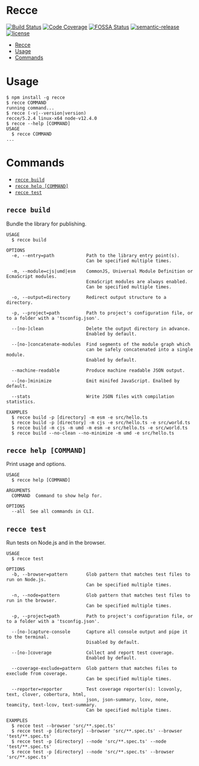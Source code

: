 # Recce

[![Build Status](https://travis-ci.org/escapace/recce.svg?branch=master)](https://travis-ci.org/escapace/recce)
[![Code Coverage](https://codecov.io/gh/escapace/recce/branch/master/graph/badge.svg)](https://codecov.io/gh/escapace/recce)
[![FOSSA Status](https://app.fossa.com/api/projects/git%2Bgithub.com%2Fescapace%2Frecce.svg?type=shield)](https://app.fossa.com/projects/git%2Bgithub.com%2Fescapace%2Frecce?ref=badge_shield)
[![semantic-release](https://img.shields.io/badge/%20%20%F0%9F%93%A6%F0%9F%9A%80-semantic--release-e10079.svg)](https://github.com/semantic-release/semantic-release)
[![license](https://img.shields.io/badge/license-Mozilla%20Public%20License%20Version%202.0-blue.svg)]()

<!-- toc -->
* [Recce](#recce)
* [Usage](#usage)
* [Commands](#commands)
<!-- tocstop -->

# Usage

<!-- usage -->
```sh-session
$ npm install -g recce
$ recce COMMAND
running command...
$ recce (-v|--version|version)
recce/5.2.4 linux-x64 node-v12.4.0
$ recce --help [COMMAND]
USAGE
  $ recce COMMAND
...
```
<!-- usagestop -->

# Commands

<!-- commands -->
* [`recce build`](#recce-build)
* [`recce help [COMMAND]`](#recce-help-command)
* [`recce test`](#recce-test)

## `recce build`

Bundle the library for publishing.

```
USAGE
  $ recce build

OPTIONS
  -e, --entry=path            Path to the library entry point(s).
                              Can be specified multiple times.

  -m, --module=cjs|umd|esm    CommonJS, Universal Module Definition or EcmaScript modules.
                              EcmaScript modules are always enabled.
                              Can be specified multiple times.

  -o, --output=directory      Redirect output structure to a directory.

  -p, --project=path          Path to project's configuration file, or to a folder with a 'tsconfig.json'.

  --[no-]clean                Delete the output directory in advance.
                              Enabled by default.

  --[no-]concatenate-modules  Find segments of the module graph which
                              can be safely concatenated into a single module.
                              Enabled by default.

  --machine-readable          Produce machine readable JSON output.

  --[no-]minimize             Emit minifed JavaScript. Enalbed by default.

  --stats                     Write JSON files with compilation statistics.

EXAMPLES
  $ recce build -p [directory] -m esm -e src/hello.ts
  $ recce build -p [directory] -m cjs -e src/hello.ts -e src/world.ts
  $ recce build -m cjs -m umd -m esm -e src/hello.ts -e src/world.ts
  $ recce build --no-clean --no-minimize -m umd -e src/hello.ts
```

## `recce help [COMMAND]`

Print usage and options.

```
USAGE
  $ recce help [COMMAND]

ARGUMENTS
  COMMAND  Command to show help for.

OPTIONS
  --all  See all commands in CLI.
```

## `recce test`

Run tests on Node.js and in the browser.

```
USAGE
  $ recce test

OPTIONS
  -b, --browser=pattern       Glob pattern that matches test files to run on Node.js.
                              Can be specified multiple times.

  -n, --node=pattern          Glob pattern that matches test files to run in the browser.
                              Can be specified multiple times.

  -p, --project=path          Path to project's configuration file, or to a folder with a 'tsconfig.json'.

  --[no-]capture-console      Capture all console output and pipe it to the terminal.
                              Disabled by default.

  --[no-]coverage             Collect and report test coverage.
                              Enabled by default.

  --coverage-exclude=pattern  Glob pattern that matches files to execlude from coverage.
                              Can be specified multiple times.

  --reporter=reporter         Test coverage reporter(s): lcovonly, text, clover, cobertura, html,
                              json, json-summary, lcov, none, teamcity, text-lcov, text-summary.
                              Can be specified multiple times.

EXAMPLES
  $ recce test --browser 'src/**.spec.ts'
  $ recce test -p [directory] --browser 'src/**.spec.ts' --browser 'test/**.spec.ts'
  $ recce test -p [directory] --node 'src/**.spec.ts' --node 'test/**.spec.ts'
  $ recce test -p [directory] --node 'src/**.spec.ts' --browser 'src/**.spec.ts'
```
<!-- commandsstop -->
